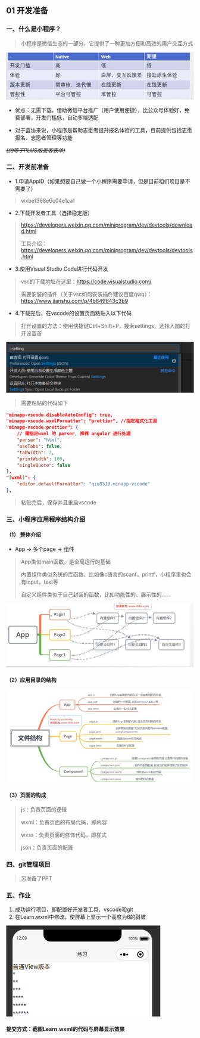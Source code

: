 ## 01 开发准备

### 一、什么是小程序？

> 小程序是微信生态的一部分，它提供了一种更加方便和高效的用户交互方式

![image-20210121204329392](image\image-20210121204329392.png)

- 优点：无需下载，借助微信平台推广（用户使用便捷），比公众号体验好，免费部署，开发门槛低，自动多端适配

- 对于蓝协来说，小程序是帮助志愿者提升报名体验的工具，目前提供包括志愿报名、志愿者管理等功能

<del>*(约等于PLUS版麦客表单)*</del>

### 二、开发前准备

- 1.申请AppID（如果想要自己做一个小程序需要申请，但是目前咱们项目是不需要了）

> wxbef368e6c04e1ca1

- 2.下载开发者工具（选择稳定版）

> https://developers.weixin.qq.com/miniprogram/dev/devtools/download.html
>
> 工具介绍：https://developers.weixin.qq.com/miniprogram/dev/devtools/devtools.html

- 3.使用Visual Studio Code进行代码开发

> vsc的下载地址在这里：https://code.visualstudio.com/
>
> 需要安装的插件（关于vsc如何安装插件建议百度qwq）：https://www.jianshu.com/p/4b849843c3b9

- 4.下载完后，在vscode的设置页面粘贴入以下代码

> 打开设置的方法：使用快捷键Ctrl+Shift+P，搜索settings，选择入图的打开设置首

![image-20210121205724029](image\image-20210121205724029.png)

> 需要粘贴的代码如下

```json
"minapp-vscode.disableAutoConfig": true,
"minapp-vscode.wxmlFormatter": "prettier", //指定格式化工具
"minapp-vscode.prettier": {
    // 需指定wxml 的 parser, 推荐 angular 进行处理
    "parser": "html",
    "useTabs": false,
    "tabWidth": 2,
    "printWidth": 100,
    "singleQuote": false
},
"[wxml]": {
    "editor.defaultFormatter": "qiu8310.minapp-vscode"
},
```

> 粘贴完后，保存并且重启vscode

### 三、小程序应用程序结构介绍

#### （1） 整体介绍

- App -> 多个page -> 组件

> App类似main函数，是全局运行的基础
>
> 内置组件类似系统的库函数，比如像c语言的scanf，printf，小程序里也会有input，text等
>
> 自定义组件类似于自己封装的函数，比如功能性的、展示性的......

![image-20210121211137664](image\image-20210121211137664.png)

#### （2）应用目录的结构

![image-20210121211331945](image\image-20210121211331945.png)

#### （3）页面的构成

> js：负责页面的逻辑
>
> wxml：负责页面的布局代码，即内容
>
> wxss：负责页面的修饰代码，即样式
>
> json：负责页面的配置

### 四、git管理项目

> 另准备了PPT

### 五、作业

1. 成功运行项目，即配置好开发者工具、vscode和git
2. 在Learn.wxml中修改，使屏幕上显示一个高度为6的斜坡

![image-20210123120936709](image\image-20210123120936709.png)

#### 提交方式：截图Learn.wxml的代码与屏幕显示效果